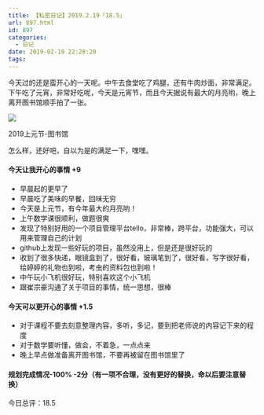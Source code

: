 ```yaml
---
title: 【私密日记】2019.2.19「18.5」
url: 897.html
id: 897
categories:
  - 日记
date: 2019-02-19 22:28:20
tags:
---
```


今天过的还是蛮开心的一天呢。中午去食堂吃了鸡腿，还有牛肉炒面，非常满足。下午吃了元宵，非常好吃呢，今天是元宵节，而且今天据说有最大的月亮哟，晚上离开图书馆顺手拍了一张。

![](https://blog.frytea.com/wp-content/uploads/2019/02/P90219-210646-1024x770.jpeg)

2019上元节-图书馆

怎么样，还好吧，自以为是的满足一下，嘿嘿。

#### 今天让我开心的事情 +9

*   早晨起的更早了
*   早晨吃了美味的早餐，回味无穷
*   今天是上元节，有今年最大的月亮哟！
*   上午数学课很顺利，做题很爽
*   发现了特别好用的一个项目管理平台tello，非常棒，跨平台，功能强大，可以用来管理自己的计划
*   github上发现一些好玩的项目，虽然没用上，但是还是很好玩的
*   收到了很多快递，眼镜盒到了，很好看，玻璃笔到了，很好看，写字很好看，给婷婷的礼物也到啦，考虫的资料包也到啦！
*   中午玩小飞机很好玩，特别喜欢这个小飞机
*   跟崔宗豪沟通了关于项目的事情，统一思想，很棒

#### 今天可以更开心的事情 +1.5

*   对于课程不要去刻意整理内容，多听，多记，要到把老师说的内容记下来的程度
*   对于数学要听懂，做会，不着急，一点点来
*   晚上早点做准备离开图书馆，不要再被留在图书馆里了

#### 规划完成情况-100% -2分（有一项不合理，没有更好的替换，命以后要注意替换）

今日总评：18.5